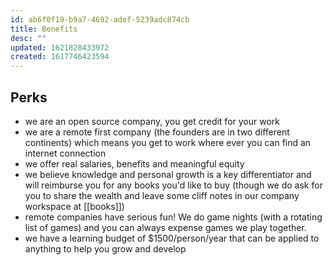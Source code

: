 ```yaml
---
id: ab6f0f19-b9a7-4692-adef-5239adc874cb
title: Benefits
desc: ""
updated: 1621828433972
created: 1617746423594
---
```


## Perks

- we are an open source company, you get credit for your work
- we are a remote first company (the founders are in two different continents) which means you get to work where ever you can find an internet connection
- we offer real salaries, benefits and meaningful equity
- we believe knowledge and personal growth is a key differentiator and will reimburse you for any books you'd like to buy (though we do ask for you to share the wealth and leave some cliff notes in our company workspace at [[books]])
- remote companies have serious fun! We do game nights (with a rotating list of games) and you can always expense games we play together.
- we have a learning budget of $1500/person/year that can be applied to anything to help you grow and develop 
